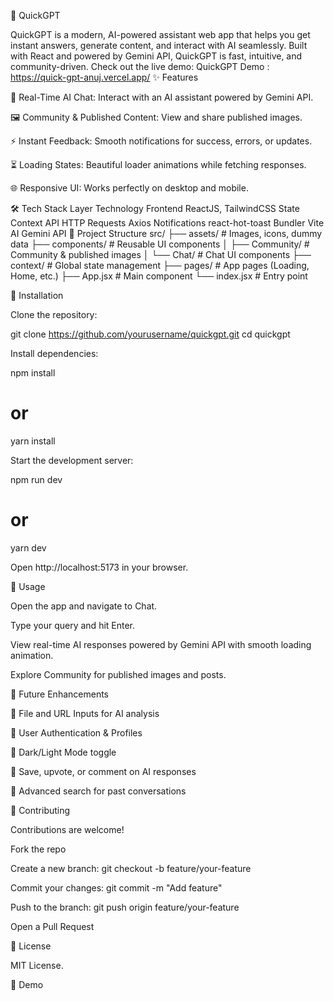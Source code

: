 🚀 QuickGPT

QuickGPT is a modern, AI-powered assistant web app that helps you get instant answers, generate content, and interact with AI seamlessly. Built with React and powered by Gemini API, QuickGPT is fast, intuitive, and community-driven.
Check out the live demo: QuickGPT Demo : https://quick-gpt-anuj.vercel.app/
✨ Features

💬 Real-Time AI Chat: Interact with an AI assistant powered by Gemini API.

🖼 Community & Published Content: View and share published images.

⚡ Instant Feedback: Smooth notifications for success, errors, or updates.

⏳ Loading States: Beautiful loader animations while fetching responses.

🌐 Responsive UI: Works perfectly on desktop and mobile.

🛠 Tech Stack
Layer	Technology
Frontend	ReactJS, TailwindCSS
State	Context API
HTTP Requests	Axios
Notifications	react-hot-toast
Bundler	Vite
AI	Gemini API
📂 Project Structure
src/
├── assets/         # Images, icons, dummy data
├── components/     # Reusable UI components
│   ├── Community/  # Community & published images
│   └── Chat/       # Chat UI components
├── context/        # Global state management
├── pages/          # App pages (Loading, Home, etc.)
├── App.jsx         # Main component
└── index.jsx       # Entry point

🚀 Installation

Clone the repository:

git clone https://github.com/yourusername/quickgpt.git
cd quickgpt


Install dependencies:

npm install
# or
yarn install


Start the development server:

npm run dev
# or
yarn dev


Open http://localhost:5173
 in your browser.

🎯 Usage

Open the app and navigate to Chat.

Type your query and hit Enter.

View real-time AI responses powered by Gemini API with smooth loading animation.

Explore Community for published images and posts.

🌟 Future Enhancements

🔹 File and URL Inputs for AI analysis

🔹 User Authentication & Profiles

🔹 Dark/Light Mode toggle

🔹 Save, upvote, or comment on AI responses

🔹 Advanced search for past conversations

🤝 Contributing

Contributions are welcome!

Fork the repo

Create a new branch: git checkout -b feature/your-feature

Commit your changes: git commit -m "Add feature"

Push to the branch: git push origin feature/your-feature

Open a Pull Request

📄 License

MIT License.

🔗 Demo
